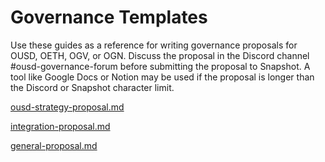 # Governance Templates

Use these guides as a reference for writing governance proposals for OUSD, OETH, OGV, or OGN. Discuss the proposal in the Discord channel #ousd-governance-forum before submitting the proposal to Snapshot. A tool like Google Docs or Notion may be used if the proposal is longer than the Discord or Snapshot character limit.

[ousd-strategy-proposal.md](ousd-strategy-proposal.md "mention")

[integration-proposal.md](integration-proposal.md "mention")

[general-proposal.md](general-proposal.md "mention")
